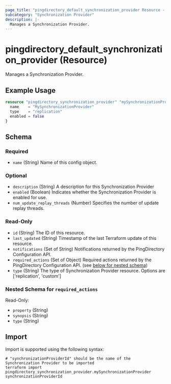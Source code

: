 ```yaml
---
page_title: "pingdirectory_default_synchronization_provider Resource - terraform-provider-pingdirectory"
subcategory: "Synchronization Provider"
description: |-
  Manages a Synchronization Provider.
---
```


# pingdirectory_default_synchronization_provider (Resource)

Manages a Synchronization Provider.

## Example Usage

```terraform
resource "pingdirectory_synchronization_provider" "mySynchronizationProvider" {
  name    = "MySynchronizationProvider"
  type    = "replication"
  enabled = false
}
```

<!-- schema generated by tfplugindocs -->
## Schema

### Required

- `name` (String) Name of this config object.

### Optional

- `description` (String) A description for this Synchronization Provider
- `enabled` (Boolean) Indicates whether the Synchronization Provider is enabled for use.
- `num_update_replay_threads` (Number) Specifies the number of update replay threads.

### Read-Only

- `id` (String) The ID of this resource.
- `last_updated` (String) Timestamp of the last Terraform update of this resource.
- `notifications` (Set of String) Notifications returned by the PingDirectory Configuration API.
- `required_actions` (Set of Object) Required actions returned by the PingDirectory Configuration API. (see [below for nested schema](#nestedatt--required_actions))
- `type` (String) The type of Synchronization Provider resource. Options are ['replication', 'custom']

<a id="nestedatt--required_actions"></a>
### Nested Schema for `required_actions`

Read-Only:

- `property` (String)
- `synopsis` (String)
- `type` (String)

## Import

Import is supported using the following syntax:

```shell
# "synchronizationProviderId" should be the name of the Synchronization Provider to be imported
terraform import pingdirectory_synchronization_provider.mySynchronizationProvider synchronizationProviderId
```

